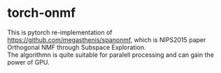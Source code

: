 # torch-onmf
This is pytorch re-implementation of https://github.com/megasthenis/spanonmf, which is NIPS2015 paper Orthogonal NMF through Subspace Exploration.<br>
The algorithmn is quite suitable for paralell processing and can gain the power of GPU.

